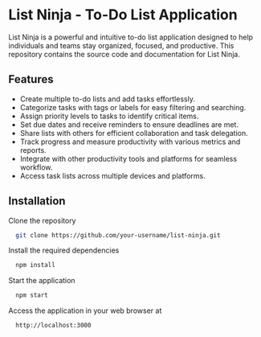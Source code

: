 
# List Ninja - To-Do List Application

List Ninja is a powerful and intuitive to-do list application designed to help individuals and teams stay organized, focused, and productive. This repository contains the source code and documentation for List Ninja.

## Features

- Create multiple to-do lists and add tasks effortlessly.
- Categorize tasks with tags or labels for easy filtering and searching.
- Assign priority levels to tasks to identify critical items.
- Set due dates and receive reminders to ensure deadlines are met.
- Share lists with others for efficient collaboration and task delegation.
- Track progress and measure productivity with various metrics and reports.
- Integrate with other productivity tools and platforms for seamless workflow.
- Access task lists across multiple devices and platforms.


## Installation

Clone the repository

```bash
  git clone https://github.com/your-username/list-ninja.git
```
Install the required dependencies
```bash
  npm install
```
Start the application
```bash
  npm start
```
Access the application in your web browser at 
```bash
  http://localhost:3000
```
    
